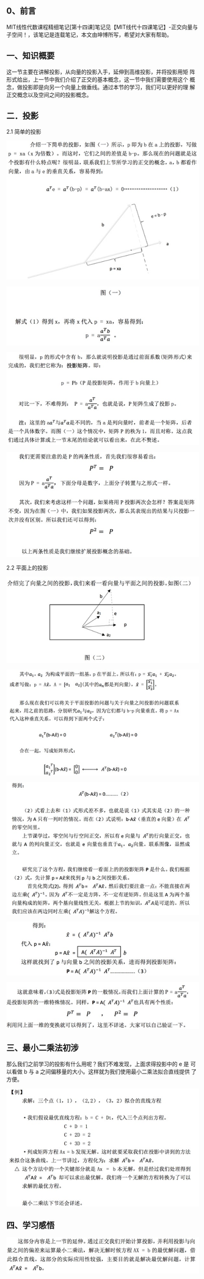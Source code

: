 ## 0、前言

MIT线性代数课程精细笔记[第十四课]笔记见【MIT线代十四课笔记】-正交向量与子空间！，该笔记是连载笔记，本文由坤博所写，希望对大家有帮助。

## 一、知识概要

这一节主要在讲解投影，从向量的投影入手，延伸到高维投影，并将投影用矩 阵形式给出，上一节中我们介绍了正交的基本概念，这一节中我们需要使用这个 概念，做投影即是向另一个向量上做垂线。通过本节的学习，我们可以更好的理 解正交概念以及空间之间的投影概念。

## 二．投影

2.1 简单的投影

![pass](images/lec15_fg01.jpg)

![pass](images/lec15_fg02.jpg)

![pass](images/lec15_fg03.jpg)

![pass](images/lec15_fg04.jpg)

2.2 平面上的投影

![pass](images/lec15_fg05.jpg)

![pass](images/lec15_fg06.jpg)

![pass](images/lec15_fg07.jpg)

![pass](images/lec15_fg08.jpg)

![pass](images/lec15_fg09.jpg)

## 三、最小二乘法初涉

那么我们之前学习的投影有什么用呢？我们不难发现，上面求得投影中的 e 是 可以看做 b 与 a 之间偏移量的大小。这样就为我们使用最小二乘法拟合直线提供 了方便。

![pass](images/lec15_fg10.jpg)

## 四、学习感悟

![pass](images/lec15_fg11.jpg)

